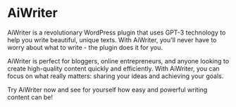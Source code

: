 # AiWriter

AiWriter is a revolutionary WordPress plugin that uses GPT-3 technology to help you write beautiful, unique texts. With
AiWriter, you'll never have to worry about what to write - the plugin does it for you.

AiWriter is perfect for bloggers, online entrepreneurs, and anyone looking to create high-quality content quickly and
efficiently. With AiWriter, you can focus on what really matters: sharing your ideas and achieving your goals.

Try AiWriter now and see for yourself how easy and powerful writing content can be!
